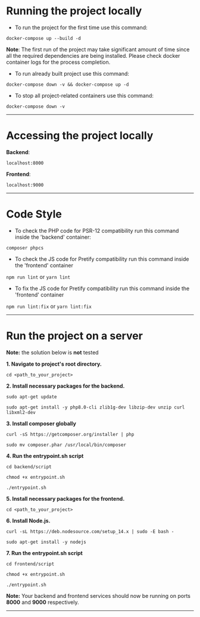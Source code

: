 # Running the project locally

* To run the project for the first time use this command:

`docker-compose up --build -d`

**Note**: The first run of the project may take significant amount of time since all the required dependencies are being installed. Please check docker container logs for the process completion.

* To run already built project use this command:

`docker-compose down -v && docker-compose up -d`

* To stop all project-related containers use this command:

`docker-compose down -v`

---

# Accessing the project locally

**Backend**: 

`localhost:8000`

**Frontend**: 

`localhost:9000`

---

# Code Style

* To check the PHP code for PSR-12 compatibility run this command inside the 'backend' container:

`composer phpcs`

* To check the JS code for Pretify compatibility run this command inside the 'frontend' container

`npm run lint` or `yarn lint`

* To fix the JS code for Pretify compatibility run this command inside the 'frontend' container
  
`npm run lint:fix` or `yarn lint:fix`

---

# Run the project on a server

**Note:** the solution below is **not** tested

**1. Navigate to  project's root directory.**

`cd <path_to_your_project>`

**2. Install necessary packages for the backend.**

`sudo apt-get update`

`sudo apt-get install -y php8.0-cli zlib1g-dev libzip-dev unzip curl libxml2-dev`

**3. Install composer globally**

`curl -sS https://getcomposer.org/installer | php`

`sudo mv composer.phar /usr/local/bin/composer`

**4. Run the entrypoint.sh script**

`cd backend/script`

`chmod +x entrypoint.sh`

`./entrypoint.sh`

**5. Install necessary packages for the frontend.**

`cd <path_to_your_project>`

**6. Install Node.js.**

`curl -sL https://deb.nodesource.com/setup_14.x | sudo -E bash -`

`sudo apt-get install -y nodejs`

**7. Run the entrypoint.sh script**

`cd frontend/script`

`chmod +x entrypoint.sh`

`./entrypoint.sh`


**Note:** Your backend and frontend services should now be running on ports **8000** and **9000** respectively.

---
